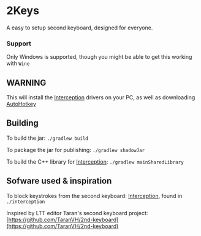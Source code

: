 # 2Keys
A easy to setup second keyboard, designed for everyone.

### Support
Only Windows is supported, though you might be able to get this working with `Wine`

## WARNING
This will install the [Interception](https://github.com/oblitum/Interception) drivers on your PC, as well as downloading [AutoHotkey](https://github.com/AutoHotkey/)

## Building
To build the jar:
`./gradlew build`

To package the jar for publishing:
`./gradlew shadowJar`

To build the C++ library for [Interception](https://github.com/oblitum/Interception):
`./gradlew mainSharedLibrary`

## Sofware used & inspiration
To block keystrokes from the second keyboard: [Interception](https://github.com/oblitum/Interception), found in `./interception`

Inspired by LTT editor Taran's second keyboard project: [https://github.com/TaranVH/2nd-keyboard](https://github.com/TaranVH/2nd-keyboard)